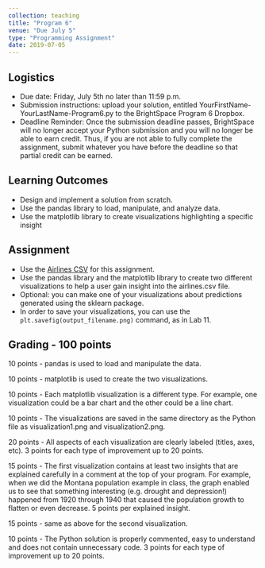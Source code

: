 ```yaml
---
collection: teaching
title: "Program 6"
venue: "Due July 5"
type: "Programming Assignment"
date: 2019-07-05
---
```


## Logistics
* Due date: Friday, July 5th no later than 11:59 p.m.
* Submission instructions: upload your solution, entitled YourFirstName-YourLastName-Program6.py to the BrightSpace Program 6 Dropbox.
* Deadline Reminder: Once the submission deadline passes, BrightSpace will no longer accept your
Python submission and you will no longer be able to earn credit.
Thus, if you are not able to fully complete the assignment, submit whatever you have before
the deadline so that partial credit can be earned.

## Learning Outcomes
* Design and implement a solution from scratch.
* Use the pandas library to load, manipulate, and analyze data.
* Use the matplotlib library to create visualizations highlighting a specific insight

## Assignment
* Use the [Airlines CSV](https://think.cs.vt.edu/corgis/csv/airlines/airlines.html) for this assignment.
* Use the pandas library and the matplotlib library to create two different visualizations to
help a user gain insight into the airlines.csv file.
* Optional: you can make one of your visualizations about predictions generated using the
sklearn package.
* In order to save your visualizations, you can use the `plt.savefig(output_filename.png)` command, as in Lab 11.

## Grading - 100 points
10 points - pandas is used to load and manipulate the data.

10 points - matplotlib is used to create the two visualizations.

10 points - Each matplotlib visualization is a different type. For example, one visualization could be a
bar chart and the other could be a line chart.

10 points - The visualizations are saved in the same directory as the Python file as visualization1.png and visualization2.png.

20 points - All aspects of each visualization are clearly labeled (titles, axes, etc).
3 points for each type of improvement up to 20 points.

15 points - The first visualization contains at least two insights that are explained carefully
in a comment at the top of your program. For example, when we did the Montana population example in
class, the graph enabled us to see that something interesting (e.g. drought and depression!) happened from
1920 through 1940 that caused the population growth to flatten or even decrease.
5 points per explained insight.

15 points - same as above for the second visualization.

10 points - The Python solution is properly commented, easy to understand and does not contain unnecessary code. 3 points for each type of improvement up to 20 points.
